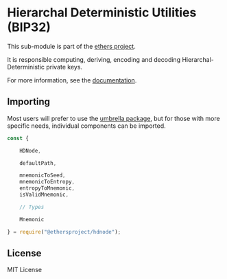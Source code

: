 Hierarchal Deterministic Utilities (BIP32)
==========================================

This sub-module is part of the [ethers project](https://github.com/lev-x/ethers.js).

It is responsible computing, deriving, encoding and decoding Hierarchal-Deterministic
private keys.

For more information, see the [documentation](https://docs.ethers.io/v5/api/utils/hdnode/).

Importing
---------

Most users will prefer to use the [umbrella package](https://www.npmjs.com/package/ethers),
but for those with more specific needs, individual components can be imported.

```javascript
const {

    HDNode,

    defaultPath,

    mnemonicToSeed,
    mnemonicToEntropy,
    entropyToMnemonic,
    isValidMnemonic,

    // Types

    Mnemonic

} = require("@ethersproject/hdnode");
```


License
-------

MIT License
